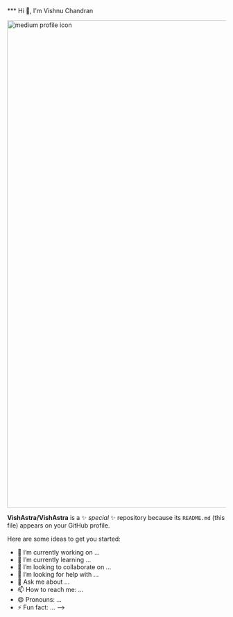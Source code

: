 ***   Hi 👋, I'm Vishnu Chandran


<img width="1125" alt="medium profile icon" src="https://github.com/VishAstra/VishAstra/assets/122463168/d6967c11-da09-4a1a-819e-242731edd38e">


**VishAstra/VishAstra** is a ✨ _special_ ✨ repository because its `README.md` (this file) appears on your GitHub profile.

Here are some ideas to get you started:

- 🔭 I’m currently working on ...
- 🌱 I’m currently learning ...
- 👯 I’m looking to collaborate on ...
- 🤔 I’m looking for help with ...
- 💬 Ask me about ...
- 📫 How to reach me: ...
- 😄 Pronouns: ...
- ⚡ Fun fact: ...
-->
